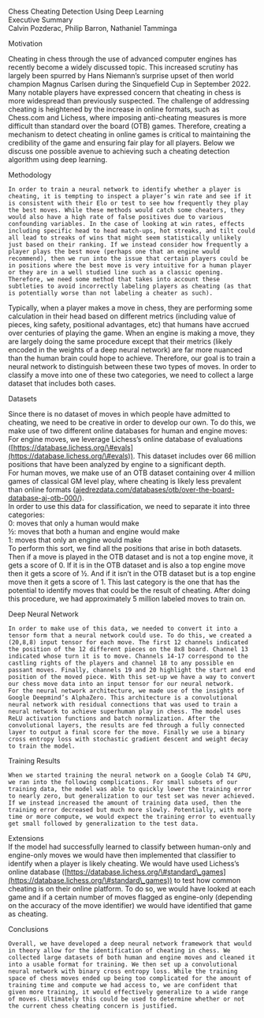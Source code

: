 Chess Cheating Detection Using Deep Learning   
Executive Summary  
Calvin Pozderac, Philip Barron, Nathaniel Tamminga

Motivation

Cheating in chess through the use of advanced computer engines has recently become a widely discussed topic. This increased scrutiny has largely been spurred by Hans Niemann’s surprise upset of then world champion Magnus Carlsen during the Sinquefield Cup in September 2022\. Many notable players have expressed concern that cheating in chess is more widespread than previously suspected. The challenge of addressing cheating is heightened by the increase in online formats, such as Chess.com and Lichess, where imposing anti-cheating measures is more difficult than standard over the board (OTB) games. Therefore, creating a mechanism to detect cheating in online games is critical to maintaining the credibility of the game and ensuring fair play for all players. Below we discuss one possible avenue to achieving such a cheating detection algorithm using deep learning.

Methodology

	In order to train a neural network to identify whether a player is cheating, it is tempting to inspect a player’s win rate and see if it is consistent with their Elo or test to see how frequently they play the best moves. While these methods would catch some cheaters, they would also have a high rate of false positives due to various confounding variables. In the case of looking at win rates, effects including specific head to head match-ups, hot streaks, and tilt could all lead to streaks of wins that might seem statistically unlikely just based on their ranking. If we instead consider how frequently a player plays the best move (perhaps one that an engine would recommend), then we run into the issue that certain players could be in positions where the best move is very intuitive for a human player or they are in a well studied line such as a classic opening. Therefore, we need some method that takes into account these subtleties to avoid incorrectly labeling players as cheating (as that is potentially worse than not labeling a cheater as such).  
Typically, when a player makes a move in chess, they are performing some calculation in their head based on different metrics (including value of pieces, king safety, positional advantages, etc) that humans have accrued over centuries of playing the game. When an engine is making a move, they are largely doing the same procedure except that their metrics (likely encoded in the weights of a deep neural network) are far more nuanced than the human brain could hope to achieve. Therefore, our goal is to train a neural network to distinguish between these two types of moves. In order to classify a move into one of these two categories, we need to collect a large dataset that includes both cases.

Datasets

Since there is no dataset of moves in which people have admitted to cheating, we need to be creative in order to develop our own. To do this, we make use of two different online databases for human and engine moves:  
For engine moves, we leverage Lichess’s online database of evaluations ([https://database.lichess.org/\#evals](https://database.lichess.org/\#evals)). This dataset includes over 66 million positions that have been analyzed by engine to a significant depth.   
For human moves, we make use of an OTB dataset containing over 4 million games of classical GM level play, where cheating is likely less prevalent than online formats ([ajedrezdata.com/databases/otb/over-the-board-database-aj-otb-000/](https://ajedrezdata.com/databases/otb/over-the-board-database-aj-otb-000/)).   
In order to use this data for classification, we need to separate it into three categories:  
0: moves that only a human would make  
½: moves that both a human and engine would make  
1: moves that only an engine would make  
To perform this sort, we find all the positions that arise in both datasets. Then if a move is played in the OTB dataset and is not a top engine move, it gets a score of 0\. If it is in the OTB dataset and is also a top engine move then it gets a score of ½. And if it isn’t in the OTB dataset but is a top engine move then it gets a score of 1\. This last category is the one that has the potential to identify moves that could be the result of cheating. After doing this procedure, we had approximately 5 million labeled moves to train on.

Deep Neural Network

	In order to make use of this data, we needed to convert it into a tensor form that a neural network could use. To do this, we created a (20,8,8) input tensor for each move. The first 12 channels indicated the position of the 12 different pieces on the 8x8 board. Channel 13 indicated whose turn it is to move. Channels 14-17 correspond to the castling rights of the players and channel 18 to any possible en passant moves. Finally, channels 19 and 20 highlight the start and end position of the moved piece. With this set-up we have a way to convert our chess move data into an input tensor for our neural network.  
	For the neural network architecture, we made use of the insights of Google Deepmind’s AlphaZero. This architecture is a convolutional neural network with residual connections that was used to train a neural network to achieve superhuman play in chess. The model uses ReLU activation functions and batch normalization. After the convolutional layers, the results are fed through a fully connected layer to output a final score for the move. Finally we use a binary cross entropy loss with stochastic gradient descent and weight decay to train the model.

Training Results

	When we started training the neural network on a Google Colab T4 GPU, we ran into the following complications. For small subsets of our training data, the model was able to quickly lower the training error to nearly zero, but generalization to our test set was never achieved. If we instead increased the amount of training data used, then the training error decreased but much more slowly. Potentially, with more time or more compute, we would expect the training error to eventually get small followed by generalization to the test data.

Extensions  
	If the model had successfully learned to classify between human-only and engine-only moves we would have then implemented that classifier to identify when a player is likely cheating. We would have used Lichess’s online database ([https://database.lichess.org/\#standard\_games](https://database.lichess.org/\#standard\_games)) to test how common cheating is on their online platform. To do so, we would have looked at each game and if a certain number of moves flagged as engine-only (depending on the accuracy of the move identifier) we would have identified that game as cheating. 

Conclusions  
	  
	Overall, we have developed a deep neural network framework that would in theory allow for the identification of cheating in chess. We collected large datasets of both human and engine moves and cleaned it into a usable format for training. We then set up a convolutional neural network with binary cross entropy loss. While the training space of chess moves ended up being too complicated for the amount of training time and compute we had access to, we are confident that given more training, it would effectively generalize to a wide range of moves. Ultimately this could be used to determine whether or not the current chess cheating concern is justified.